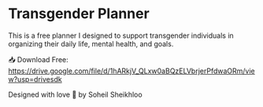 # Transgender Planner

This is a free planner I designed to support transgender individuals in organizing their daily life, mental health, and goals.  

📥 Download Free:
https://drive.google.com/file/d/1hARkjV_QLxw0aBQzELVbrjerPfdwaORm/view?usp=drivesdk

Designed with love 💜 by Soheil Sheikhloo

